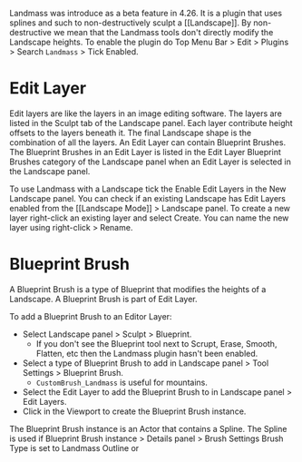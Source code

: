 Landmass was introduce as a beta feature in 4.26.
It is a plugin that uses splines and such to non-destructively sculpt a [[Landscape]].
By non-destructive we mean that the Landmass tools don't directly modify the Landscape heights.
To enable the plugin do Top Menu Bar > Edit > Plugins > Search `Landmass` > Tick Enabled.

# Edit Layer

Edit layers are like the layers in an image editing software.
The layers are listed in the Sculpt tab of the Landscape panel.
Each layer contribute height offsets to the layers beneath it.
The final Landscape shape is the combination of all the layers.
An Edit Layer can contain Blueprint Brushes.
The Blueprint Brushes in an Edit Layer is listed in the Edit Layer Blueprint Brushes category of the Landscape panel when an Edit Layer is selected in the Landscape panel.

To use Landmass with a Landscape tick the Enable Edit Layers in the New Landscape panel.
You can check if an existing Landscape has Edit Layers enabled from the [[Landscape Mode]] > Landscape panel.
To create a new layer right-click an existing layer and select Create.
You can name the new layer using right-click > Rename.


# Blueprint Brush

A Blueprint Brush  is a type of Blueprint that modifies the heights of a Landscape.
A Blueprint Brush is part of Edit Layer.

To add a Blueprint Brush to an Editor Layer:
- Select Landscape panel > Sculpt > Blueprint.
	- If you don't see the Blueprint tool next to Scrupt, Erase, Smooth, Flatten, etc then the Landmass plugin hasn't been enabled.
- Select a type of Blueprint Brush to add in Landscape panel > Tool Settings > Blueprint Brush.
	- `CustomBrush_Landmass` is useful for mountains.
- Select the Edit Layer to add the Blueprint Brush to in Landscape panel > Edit Layers.
- Click in the Viewport to create the Blueprint Brush instance.

The Blueprint Brush instance is an Actor that contains a Spline.
The Spline is used if Blueprint Brush instance > Details panel > Brush Settings Brush Type is set to Landmass Outline or 